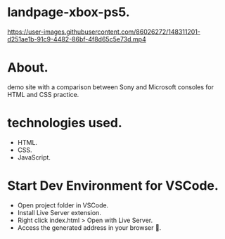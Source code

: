 # landpage-xbox-ps5.

https://user-images.githubusercontent.com/86026272/148311201-d251ae1b-91c9-4482-86bf-4f8d65c5e73d.mp4

# About.
demo site with a comparison between Sony and Microsoft consoles for HTML and CSS practice.



# technologies used.
+ HTML.
+ CSS.
+ JavaScript.
# Start Dev Environment for VSCode.
+ Open project folder in VSCode.
+ Install Live Server extension.
+ Right click index.html > Open with Live Server.
+ Access the generated address in your browser 🚀.
